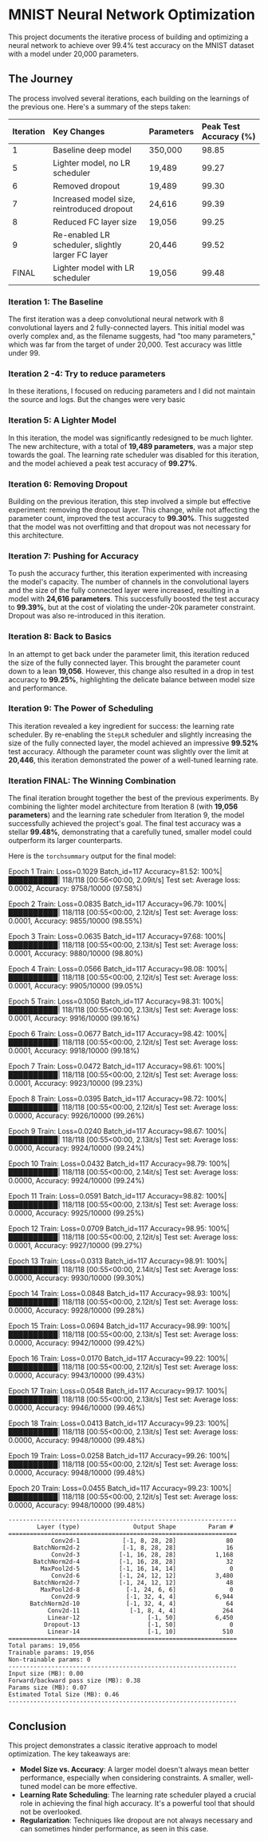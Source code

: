 # MNIST Neural Network Optimization

This project documents the iterative process of building and optimizing a neural network to achieve over 99.4% test accuracy on the MNIST dataset with a model under 20,000 parameters.

## The Journey

The process involved several iterations, each building on the learnings of the previous one. Here's a summary of the steps taken:

| Iteration | Key Changes | Parameters | Peak Test Accuracy (%) |
| :--- | :--- | :--- | :--- |
| 1 | Baseline deep model | 350,000 | 98.85 |
| 5 | Lighter model, no LR scheduler | 19,489 | 99.27 |
| 6 | Removed dropout | 19,489 | 99.30 |
| 7 | Increased model size, reintroduced dropout | 24,616 | 99.39 |
| 8 | Reduced FC layer size | 19,056 | 99.25 |
| 9 | Re-enabled LR scheduler, slightly larger FC layer | 20,446 | 99.52 |
| FINAL | Lighter model with LR scheduler | 19,056 | 99.48 |

### Iteration 1: The Baseline

The first iteration was a deep convolutional neural network with 8 convolutional layers and 2 fully-connected layers. This initial model was overly complex and, as the filename suggests, had "too many parameters," which was far from the target of under 20,000. Test accuracy was little under 99.

### Iteration 2 -4: Try to reduce parameters
In these iterations, I focused on reducing parameters and I did not maintain the source and logs. But the changes were very basic

### Iteration 5: A Lighter Model

In this iteration, the model was significantly redesigned to be much lighter. The new architecture, with a total of **19,489 parameters**, was a major step towards the goal. The learning rate scheduler was disabled for this iteration, and the model achieved a peak test accuracy of **99.27%**.

### Iteration 6: Removing Dropout

Building on the previous iteration, this step involved a simple but effective experiment: removing the dropout layer. This change, while not affecting the parameter count, improved the test accuracy to **99.30%**. This suggested that the model was not overfitting and that dropout was not necessary for this architecture.

### Iteration 7: Pushing for Accuracy

To push the accuracy further, this iteration experimented with increasing the model's capacity. The number of channels in the convolutional layers and the size of the fully connected layer were increased, resulting in a model with **24,616 parameters**. This successfully boosted the test accuracy to **99.39%**, but at the cost of violating the under-20k parameter constraint. Dropout was also re-introduced in this iteration.

### Iteration 8: Back to Basics

In an attempt to get back under the parameter limit, this iteration reduced the size of the fully connected layer. This brought the parameter count down to a lean **19,056**. However, this change also resulted in a drop in test accuracy to **99.25%**, highlighting the delicate balance between model size and performance.

### Iteration 9: The Power of Scheduling

This iteration revealed a key ingredient for success: the learning rate scheduler. By re-enabling the `StepLR` scheduler and slightly increasing the size of the fully connected layer, the model achieved an impressive **99.52%** test accuracy. Although the parameter count was slightly over the limit at **20,446**, this iteration demonstrated the power of a well-tuned learning rate.

### Iteration FINAL: The Winning Combination

The final iteration brought together the best of the previous experiments. By combining the lighter model architecture from Iteration 8 (with **19,056 parameters**) and the learning rate scheduler from Iteration 9, the model successfully achieved the project's goal. The final test accuracy was a stellar **99.48%**, demonstrating that a carefully tuned, smaller model could outperform its larger counterparts.

Here is the `torchsummary` output for the final model:

Epoch 1
Train: Loss=0.1029 Batch_id=117 Accuracy=81.52: 100%|██████████| 118/118 [00:56<00:00,  2.09it/s]
Test set: Average loss: 0.0002, Accuracy: 9758/10000 (97.58%)

Epoch 2
Train: Loss=0.0835 Batch_id=117 Accuracy=96.79: 100%|██████████| 118/118 [00:55<00:00,  2.12it/s]
Test set: Average loss: 0.0001, Accuracy: 9855/10000 (98.55%)

Epoch 3
Train: Loss=0.0635 Batch_id=117 Accuracy=97.68: 100%|██████████| 118/118 [00:55<00:00,  2.13it/s]
Test set: Average loss: 0.0001, Accuracy: 9880/10000 (98.80%)

Epoch 4
Train: Loss=0.0566 Batch_id=117 Accuracy=98.08: 100%|██████████| 118/118 [00:55<00:00,  2.12it/s]
Test set: Average loss: 0.0001, Accuracy: 9905/10000 (99.05%)

Epoch 5
Train: Loss=0.1050 Batch_id=117 Accuracy=98.31: 100%|██████████| 118/118 [00:55<00:00,  2.13it/s]
Test set: Average loss: 0.0001, Accuracy: 9916/10000 (99.16%)

Epoch 6
Train: Loss=0.0677 Batch_id=117 Accuracy=98.42: 100%|██████████| 118/118 [00:55<00:00,  2.12it/s]
Test set: Average loss: 0.0001, Accuracy: 9918/10000 (99.18%)

Epoch 7
Train: Loss=0.0472 Batch_id=117 Accuracy=98.61: 100%|██████████| 118/118 [00:55<00:00,  2.12it/s]
Test set: Average loss: 0.0001, Accuracy: 9923/10000 (99.23%)

Epoch 8
Train: Loss=0.0395 Batch_id=117 Accuracy=98.72: 100%|██████████| 118/118 [00:55<00:00,  2.12it/s]
Test set: Average loss: 0.0000, Accuracy: 9926/10000 (99.26%)

Epoch 9
Train: Loss=0.0240 Batch_id=117 Accuracy=98.67: 100%|██████████| 118/118 [00:55<00:00,  2.13it/s]
Test set: Average loss: 0.0000, Accuracy: 9924/10000 (99.24%)

Epoch 10
Train: Loss=0.0432 Batch_id=117 Accuracy=98.79: 100%|██████████| 118/118 [00:55<00:00,  2.14it/s]
Test set: Average loss: 0.0000, Accuracy: 9924/10000 (99.24%)

Epoch 11
Train: Loss=0.0591 Batch_id=117 Accuracy=98.82: 100%|██████████| 118/118 [00:55<00:00,  2.13it/s]
Test set: Average loss: 0.0000, Accuracy: 9925/10000 (99.25%)

Epoch 12
Train: Loss=0.0709 Batch_id=117 Accuracy=98.95: 100%|██████████| 118/118 [00:55<00:00,  2.12it/s]
Test set: Average loss: 0.0001, Accuracy: 9927/10000 (99.27%)

Epoch 13
Train: Loss=0.0313 Batch_id=117 Accuracy=98.91: 100%|██████████| 118/118 [00:55<00:00,  2.14it/s]
Test set: Average loss: 0.0000, Accuracy: 9930/10000 (99.30%)

Epoch 14
Train: Loss=0.0848 Batch_id=117 Accuracy=98.93: 100%|██████████| 118/118 [00:55<00:00,  2.12it/s]
Test set: Average loss: 0.0000, Accuracy: 9928/10000 (99.28%)

Epoch 15
Train: Loss=0.0694 Batch_id=117 Accuracy=98.99: 100%|██████████| 118/118 [00:55<00:00,  2.13it/s]
Test set: Average loss: 0.0000, Accuracy: 9942/10000 (99.42%)

Epoch 16
Train: Loss=0.0170 Batch_id=117 Accuracy=99.22: 100%|██████████| 118/118 [00:55<00:00,  2.12it/s]
Test set: Average loss: 0.0000, Accuracy: 9943/10000 (99.43%)

Epoch 17
Train: Loss=0.0548 Batch_id=117 Accuracy=99.17: 100%|██████████| 118/118 [00:55<00:00,  2.13it/s]
Test set: Average loss: 0.0000, Accuracy: 9946/10000 (99.46%)

Epoch 18
Train: Loss=0.0413 Batch_id=117 Accuracy=99.23: 100%|██████████| 118/118 [00:55<00:00,  2.13it/s]
Test set: Average loss: 0.0000, Accuracy: 9948/10000 (99.48%)

Epoch 19
Train: Loss=0.0258 Batch_id=117 Accuracy=99.26: 100%|██████████| 118/118 [00:55<00:00,  2.12it/s]
Test set: Average loss: 0.0000, Accuracy: 9948/10000 (99.48%)

Epoch 20
Train: Loss=0.0455 Batch_id=117 Accuracy=99.23: 100%|██████████| 118/118 [00:55<00:00,  2.12it/s]
Test set: Average loss: 0.0000, Accuracy: 9948/10000 (99.48%)

```
----------------------------------------------------------------
        Layer (type)               Output Shape         Param #
================================================================
            Conv2d-1            [-1, 8, 28, 28]              80
       BatchNorm2d-2            [-1, 8, 28, 28]              16
            Conv2d-3           [-1, 16, 28, 28]           1,168
       BatchNorm2d-4           [-1, 16, 28, 28]              32
         MaxPool2d-5           [-1, 16, 14, 14]               0
            Conv2d-6           [-1, 24, 12, 12]           3,480
       BatchNorm2d-7           [-1, 24, 12, 12]              48
         MaxPool2d-8             [-1, 24, 6, 6]               0
            Conv2d-9             [-1, 32, 4, 4]           6,944
      BatchNorm2d-10             [-1, 32, 4, 4]              64
           Conv2d-11              [-1, 8, 4, 4]             264
           Linear-12                   [-1, 50]           6,450
          Dropout-13                   [-1, 50]               0
           Linear-14                   [-1, 10]             510
================================================================
Total params: 19,056
Trainable params: 19,056
Non-trainable params: 0
----------------------------------------------------------------
Input size (MB): 0.00
Forward/backward pass size (MB): 0.38
Params size (MB): 0.07
Estimated Total Size (MB): 0.46
----------------------------------------------------------------
```

## Conclusion

This project demonstrates a classic iterative approach to model optimization. The key takeaways are:
*   **Model Size vs. Accuracy**: A larger model doesn't always mean better performance, especially when considering constraints. A smaller, well-tuned model can be more effective.
*   **Learning Rate Scheduling**: The learning rate scheduler played a crucial role in achieving the final high accuracy. It's a powerful tool that should not be overlooked.
*   **Regularization**: Techniques like dropout are not always necessary and can sometimes hinder performance, as seen in this case.
